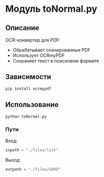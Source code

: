 # Модуль toNormal.py

## Описание
OCR-конвертер для PDF:
- Обрабатывает сканированные PDF
- Использует OCRmyPDF
- Сохраняет текст в поисковом формате

## Зависимости
```bash
pip install ocrmypdf
```
## Использование
```bash
python toNormal.py
```
### Пути
Вход: 
```python
inpath = "./files/list"
```
Выход:
```python
outpath = "./files/GOOD"
```
